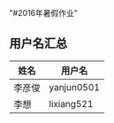 "#2016年暑假作业" 

用户名汇总
--------

| 姓名  | 用户名|
| ---------- | -----------|
| 李彦俊   | yanjun0501   |
| 李想     | lixiang521   |
